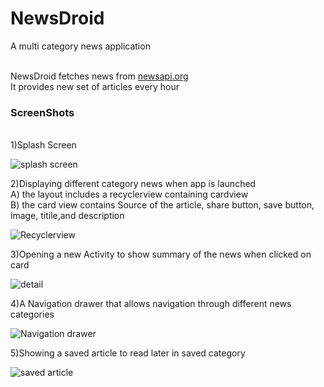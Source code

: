 # NewsDroid
A multi category news application<br/><br/>

NewsDroid fetches news from <a href="https://newsapi.org/">newsapi.org<a/><br/>
It provides new set of articles every hour<br/>

<h3>ScreenShots</h3><br/>
1)Splash Screen

![splash screen](https://github.com/shubham-ainapure/Data-Monitor/assets/56270447/c56229c2-afd0-4651-97c8-4448ed97ad39)

2)Displaying different category news when app is launched<br/>
  A) the layout includes a recyclerview containing cardview<br/>
  B) the card view contains Source of the article, share button, save button, image, titile,and description<br/>
 
![Recyclerview](https://github.com/shubham-ainapure/Data-Monitor/assets/56270447/76fbc380-0c60-4d17-b79d-4c43b5ae86b7)<br/>

3)Opening a new Activity to show summary of the news when clicked on card <br/>

![detail](https://github.com/shubham-ainapure/Data-Monitor/assets/56270447/5661dc0a-facc-49fe-b91d-f9e3e5c65a11)
<br/>

4)A Navigation drawer that allows navigation through different news categories<br/>

![Navigation drawer](https://github.com/shubham-ainapure/Data-Monitor/assets/56270447/c4af27bd-b55e-42d4-888c-ee5e1f02250b)<br/>

5)Showing a saved article to read later in saved category<br/>

![saved article](https://github.com/shubham-ainapure/Data-Monitor/assets/56270447/65e93bc0-739a-4803-a2d6-8057d1103c2e)




